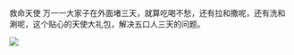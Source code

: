 救命天使 万一一大家子在外面堵三天，就算吃喝不愁，还有拉和撒呢，还有洗和涮呢，这个贴心的天使大礼包，解决五口人三天的问题。 ​​​​

![](http://note.youdao.com/yws/res/3127/4353A2AE73014FCABE63AF2A7DF31FB6)

  


